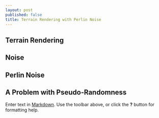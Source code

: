 ```yaml
---
layout: post
published: false
title: Terrain Rendering with Perlin Noise
---
```

## Terrain Rendering

## Noise

## Perlin Noise

## A Problem with Pseudo-Randomness

Enter text in [Markdown](http://daringfireball.net/projects/markdown/). Use the toolbar above, or click the **?** button for formatting help.
